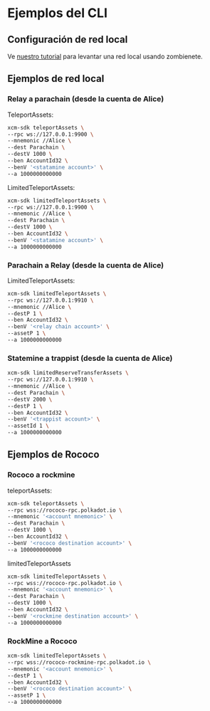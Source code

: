 Ejemplos del CLI
================

## Configuración de red local

Ve <a href="../src/examples/local-network/readme-es.md">nuestro tutorial</a> para levantar una red local usando zombienete.

## Ejemplos de red local

### Relay a parachain (desde la cuenta de Alice)

TeleportAssets:
```sh
xcm-sdk teleportAssets \
--rpc ws://127.0.0.1:9900 \
--mnemonic //Alice \
--dest Parachain \
--destV 1000 \
--ben AccountId32 \
--benV '<statamine account>' \
--a 1000000000000
```

LimitedTeleportAssets:
```sh
xcm-sdk limitedTeleportAssets \
--rpc ws://127.0.0.1:9900 \
--mnemonic //Alice \
--dest Parachain \
--destV 1000 \
--ben AccountId32 \
--benV '<statamine account>' \
--a 1000000000000
```

### Parachain a Relay (desde la cuenta de Alice)

LimitedTeleportAssets:
```sh
xcm-sdk limitedTeleportAssets \
--rpc ws://127.0.0.1:9910 \
--mnemonic //Alice \
--destP 1 \
--ben AccountId32 \
--benV '<relay chain account>' \
--assetP 1 \
--a 1000000000000
```
### Statemine a trappist (desde la cuenta de Alice)

```sh
xcm-sdk limitedReserveTransferAssets \
--rpc ws://127.0.0.1:9910 \
--mnemonic //Alice \
--dest Parachain \
--destV 2000 \
--destP 1 \
--ben AccountId32 \
--benV '<trappist account>' \
--assetId 1 \
--a 1000000000000
```

## Ejemplos de Rococo

### Rococo a rockmine

teleportAssets:
```sh
xcm-sdk teleportAssets \
--rpc wss://rococo-rpc.polkadot.io \
--mnemonic '<account mnemonic>' \
--dest Parachain \
--destV 1000 \
--ben AccountId32 \
--benV '<rococo destination account>' \
--a 1000000000000
```

limitedTeleportAssets
```sh
xcm-sdk limitedTeleportAssets \
--rpc wss://rococo-rpc.polkadot.io \
--mnemonic '<account mnemonic>' \
--dest Parachain \
--destV 1000 \
--ben AccountId32 \
--benV '<rockmine destination account>' \
--a 1000000000000
```

### RockMine a Rococo

```sh
xcm-sdk limitedTeleportAssets \
--rpc wss://rococo-rockmine-rpc.polkadot.io \
--mnemonic '<account mnemonic>' \
--destP 1 \
--ben AccountId32 \
--benV '<rococo destination account>' \
--assetP 1 \
--a 1000000000000
```
